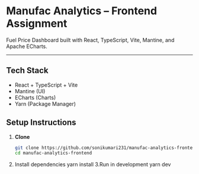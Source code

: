 # Manufac Analytics – Frontend Assignment

Fuel Price Dashboard built with React, TypeScript, Vite, Mantine, and Apache ECharts.

---

##  Tech Stack
- React + TypeScript + Vite
- Mantine (UI)
- ECharts (Charts)
- Yarn (Package Manager)

##  Setup Instructions

1. **Clone**
   ```bash
   git clone https://github.com/sonikumari231/manufac-analytics-frontend.git
   cd manufac-analytics-frontend
2. Install dependencies
   yarn install
3.Run in development
yarn dev
